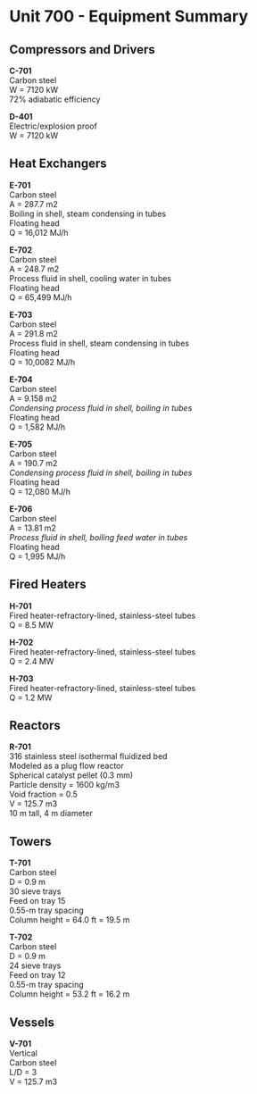 # Unit 700 - Equipment Summary

## Compressors and Drivers
**C-701** <br>
Carbon steel <br>
W = 7120 kW <br>
72% adiabatic efficiency

**D-401** <br>
Electric/explosion proof <br>
W = 7120 kW

## Heat Exchangers
**E-701** <br>
Carbon steel <br>
A = 287.7 m2 <br>
Boiling in shell, steam condensing in tubes <br>
Floating head <br>
Q = 16,012 MJ/h <br>

**E-702** <br>
Carbon steel <br>
A = 248.7 m2 <br>
Process fluid in shell, cooling water in tubes <br>
Floating head <br>
Q = 65,499 MJ/h <br>

**E-703** <br>
Carbon steel <br>
A = 291.8 m2 <br>
Process fluid in shell, steam condensing in tubes <br>
Floating head <br>
Q = 10,0082 MJ/h <br>

**E-704** <br>
Carbon steel <br>
A = 9.158 m2 <br>
*Condensing process fluid in shell, boiling in tubes* <br>
Floating head <br>
Q = 1,582 MJ/h <br>

**E-705** <br>
Carbon steel <br>
A = 190.7 m2 <br>
*Condensing process fluid in shell, boiling in tubes* <br>
Floating head <br>
Q = 12,080 MJ/h <br>

**E-706** <br>
Carbon steel <br>
A = 13.81 m2 <br>
*Process fluid in shell, boiling feed water in tubes* <br>
Floating head <br>
Q = 1,995 MJ/h <br>

## Fired Heaters
**H-701** <br>
Fired heater-refractory-lined, stainless-steel tubes <br>
Q = 8.5 MW <br>

**H-702** <br>
Fired heater-refractory-lined, stainless-steel tubes <br>
Q = 2.4 MW <br>

**H-703** <br>
Fired heater-refractory-lined, stainless-steel tubes <br>
Q = 1.2 MW <br>

## Reactors
**R-701** <br>
316 stainless steel isothermal fluidized bed <br>
Modeled as a plug flow reactor <br>
Spherical catalyst pellet (0.3 mm) <br>
Particle density = 1600 kg/m3 <br>
Void fraction = 0.5 <br>
V = 125.7 m3<br>
10 m tall, 4 m diameter <br>

## Towers
**T-701** <br>
Carbon steel <br>
D = 0.9 m <br>
30 sieve trays <br>
Feed on tray 15 <br>
0.55-m tray spacing <br>
Column height = 64.0 ft = 19.5 m <br>

**T-702** <br>
Carbon steel <br>
D = 0.9 m <br>
24 sieve trays <br>
Feed on tray 12 <br>
0.55-m tray spacing <br>
Column height = 53.2 ft = 16.2 m <br>

## Vessels

**V-701** <br>
Vertical <br>
Carbon steel <br>
L/D = 3 <br>
V = 125.7 m3
